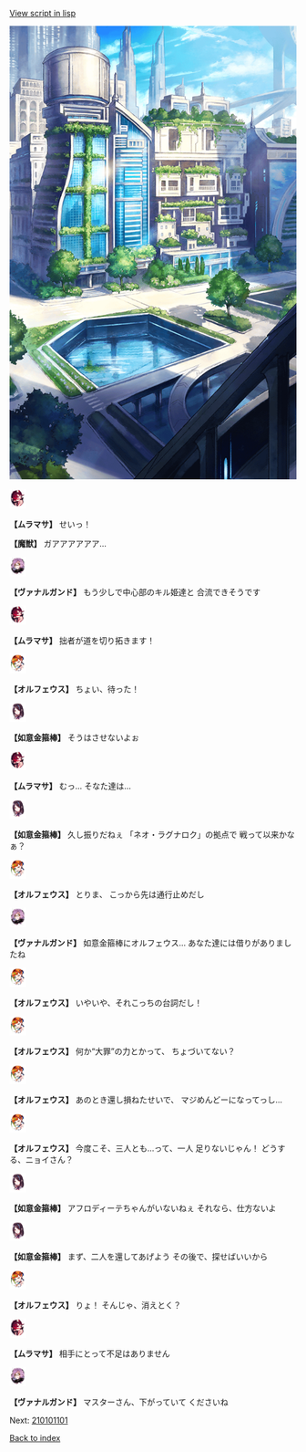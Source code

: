 [View script in lisp](../scripts/210101093.txt)

![in_city.png](../images/backgrounds/in_city.png)

<img src="../images/units/5102511.png" alt="5102511.png" height="34"/>

**【ムラマサ】**
せいっ！

**【魔獣】**
ガアアアアアア…

<img src="../images/units/5601111.png" alt="5601111.png" height="34"/>

**【ヴァナルガンド】**
もう少しで中心部のキル姫達と
合流できそうです

<img src="../images/units/5102511.png" alt="5102511.png" height="34"/>

**【ムラマサ】**
拙者が道を切り拓きます！

<img src="../images/units/5603211.png" alt="5603211.png" height="34"/>

**【オルフェウス】**
ちょい、待った！

<img src="../images/units/5203111.png" alt="5203111.png" height="34"/>

**【如意金箍棒】**
そうはさせないよぉ

<img src="../images/units/5102511.png" alt="5102511.png" height="34"/>

**【ムラマサ】**
むっ…
そなた達は…

<img src="../images/units/5203111.png" alt="5203111.png" height="34"/>

**【如意金箍棒】**
久し振りだねぇ
「ネオ・ラグナロク」の拠点で
戦って以来かなぁ？

<img src="../images/units/5603211.png" alt="5603211.png" height="34"/>

**【オルフェウス】**
とりま、
こっから先は通行止めだし

<img src="../images/units/5601111.png" alt="5601111.png" height="34"/>

**【ヴァナルガンド】**
如意金箍棒にオルフェウス…
あなた達には借りがありましたね

<img src="../images/units/5603211.png" alt="5603211.png" height="34"/>

**【オルフェウス】**
いやいや、それこっちの台詞だし！

<img src="../images/units/5603211.png" alt="5603211.png" height="34"/>

**【オルフェウス】**
何か“大罪”の力とかって、
ちょづいてない？

<img src="../images/units/5603211.png" alt="5603211.png" height="34"/>

**【オルフェウス】**
あのとき還し損ねたせいで、
マジめんどーになってっし…

<img src="../images/units/5603211.png" alt="5603211.png" height="34"/>

**【オルフェウス】**
今度こそ、三人とも…って、一人
足りないじゃん！
どうする、ニョイさん？

<img src="../images/units/5203111.png" alt="5203111.png" height="34"/>

**【如意金箍棒】**
アフロディーテちゃんがいないねぇ
それなら、仕方ないよ

<img src="../images/units/5203111.png" alt="5203111.png" height="34"/>

**【如意金箍棒】**
まず、二人を還してあげよう
その後で、探せばいいから

<img src="../images/units/5603211.png" alt="5603211.png" height="34"/>

**【オルフェウス】**
りょ！
そんじゃ、消えとく？

<img src="../images/units/5102511.png" alt="5102511.png" height="34"/>

**【ムラマサ】**
相手にとって不足はありません

<img src="../images/units/5601111.png" alt="5601111.png" height="34"/>

**【ヴァナルガンド】**
マスターさん、下がっていて
くださいね

Next: [210101101](210101101.md)

[Back to index](index.md)
